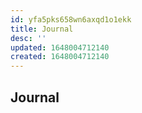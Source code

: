 ```yaml
---
id: yfa5pks658wn6axqd1o1ekk
title: Journal
desc: ''
updated: 1648004712140
created: 1648004712140
---
```


## Journal
